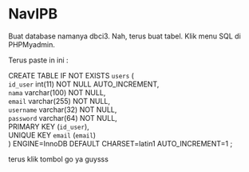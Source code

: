 # NavIPB
Buat database namanya dbci3. Nah, terus buat tabel. 
Klik menu SQL di PHPMyadmin.

Terus paste in ini :
 
 CREATE TABLE IF NOT EXISTS `users` (   
  `id_user` int(11) NOT NULL AUTO_INCREMENT,   
  `nama` varchar(100) NOT NULL,   
  `email` varchar(255) NOT NULL,   
  `username` varchar(32) NOT NULL,   
  `password` varchar(64) NOT NULL,   
  PRIMARY KEY (`id_user`),   
  UNIQUE KEY `email` (`email`)   
  ) ENGINE=InnoDB DEFAULT CHARSET=latin1 AUTO_INCREMENT=1 ; 
  
  
  
  terus klik tombol go ya guysss
